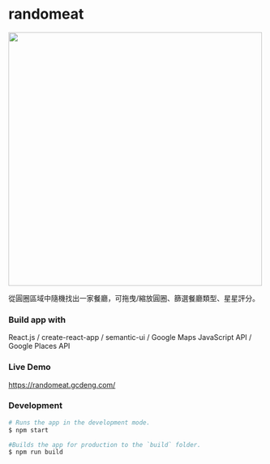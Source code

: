 # randomeat

<img src="./demo.gif" height="500"/>

從圓圈區域中隨機找出一家餐廳，可拖曳/縮放圓圈、篩選餐廳類型、星星評分。

### Build app with 
React.js / create-react-app / semantic-ui / Google Maps JavaScript API / Google Places API

### Live Demo
https://randomeat.gcdeng.com/

### Development
```bash
# Runs the app in the development mode.
$ npm start

#Builds the app for production to the `build` folder.
$ npm run build
```